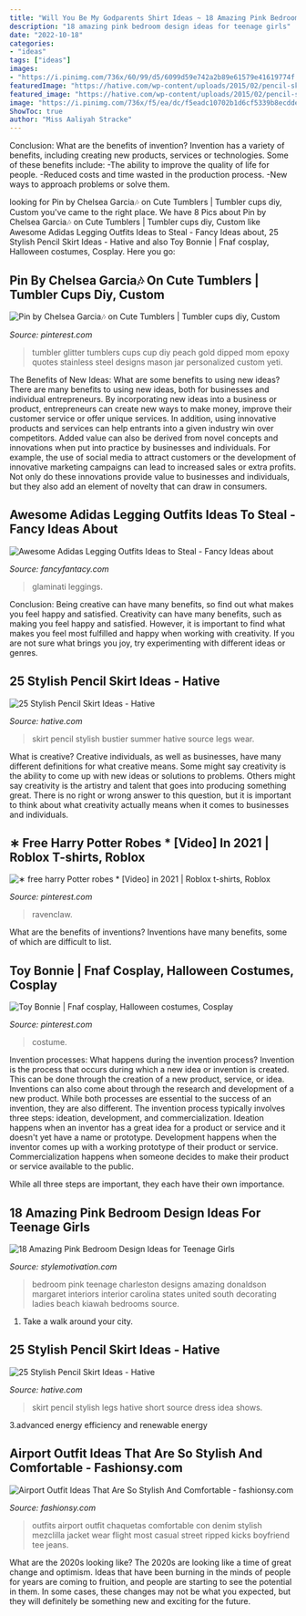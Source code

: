 ```yaml
---
title: "Will You Be My Godparents Shirt Ideas ~ 18 Amazing Pink Bedroom Design Ideas For Teenage Girls"
description: "18 amazing pink bedroom design ideas for teenage girls"
date: "2022-10-18"
categories:
- "ideas"
tags: ["ideas"]
images:
- "https://i.pinimg.com/736x/60/99/d5/6099d59e742a2b89e61579e41619774f.jpg"
featuredImage: "https://hative.com/wp-content/uploads/2015/02/pencil-skirt-ideas/14-stylish-pencil-skirt-ideas.jpg"
featured_image: "https://hative.com/wp-content/uploads/2015/02/pencil-skirt-ideas/14-stylish-pencil-skirt-ideas.jpg"
image: "https://i.pinimg.com/736x/f5/ea/dc/f5eadc10702b1d6cf5339b8ecddeedf2.jpg"
ShowToc: true
author: "Miss Aaliyah Stracke"
---
```



Conclusion: What are the benefits of invention?
Invention has a variety of benefits, including creating new products, services or technologies. Some of these benefits include: 
-The ability to improve the quality of life for people. 
-Reduced costs and time wasted in the production process.
-New ways to approach problems or solve them.

	

		
looking for Pin by Chelsea Garcia🎶 on Cute Tumblers | Tumbler cups diy, Custom you've came to the right place. We have 8 Pics about Pin by Chelsea Garcia🎶 on Cute Tumblers | Tumbler cups diy, Custom like Awesome Adidas Legging Outfits Ideas to Steal - Fancy Ideas about, 25 Stylish Pencil Skirt Ideas - Hative and also Toy Bonnie | Fnaf cosplay, Halloween costumes, Cosplay. Here you go:
		
    
## Pin By Chelsea Garcia🎶 On Cute Tumblers | Tumbler Cups Diy, Custom

<img loading=lazy src="https://i.pinimg.com/736x/18/16/59/18165974acab3720a349e69a29081f84.jpg" onerror="this.onerror=null;this.src='https://tse4.mm.bing.net/th?id=OIP.f9MAwpW3ICJD-6AR1IQr6AHaJ4&amp;pid=15.1';" alt="Pin by Chelsea Garcia🎶 on Cute Tumblers | Tumbler cups diy, Custom">

_Source: pinterest.com_

>tumbler glitter tumblers cups cup diy peach gold dipped mom epoxy quotes stainless steel designs mason jar personalized custom yeti. 

	

The Benefits of New Ideas: What are some benefits to using new ideas?
There are many benefits to using new ideas, both for businesses and individual entrepreneurs. By incorporating new ideas into a business or product, entrepreneurs can create new ways to make money, improve their customer service or offer unique services. In addition, using innovative products and services can help entrants into a given industry win over competitors.
Added value can also be derived from novel concepts and innovations when put into practice by businesses and individuals. For example, the use of social media to attract customers or the development of innovative marketing campaigns can lead to increased sales or extra profits. Not only do these innovations provide value to businesses and individuals, but they also add an element of novelty that can draw in consumers.

    
## Awesome Adidas Legging Outfits Ideas To Steal - Fancy Ideas About

<img loading=lazy src="https://fancyfantacy.com/wp-content/uploads/2020/02/Awesome-Adidas-Legging-Outfits-Ideas-to-Steal-32.jpg" onerror="this.onerror=null;this.src='https://tse3.mm.bing.net/th?id=OIP.52hX5_-pb8UG7wn5cGuWfAHaE8&amp;pid=15.1';" alt="Awesome Adidas Legging Outfits Ideas to Steal - Fancy Ideas about">

_Source: fancyfantacy.com_

>glaminati leggings. 

	

Conclusion: Being creative can have many benefits, so find out what makes you feel happy and satisfied.
Creativity can have many benefits, such as making you feel happy and satisfied. However, it is important to find what makes you feel most fulfilled and happy when working with creativity. If you are not sure what brings you joy, try experimenting with different ideas or genres.

    
## 25 Stylish Pencil Skirt Ideas - Hative

<img loading=lazy src="https://hative.com/wp-content/uploads/2015/02/pencil-skirt-ideas/14-stylish-pencil-skirt-ideas.jpg" onerror="this.onerror=null;this.src='https://tse4.mm.bing.net/th?id=OIP.eP8UOcTpKlAWNWP3MqpEUwHaLD&amp;pid=15.1';" alt="25 Stylish Pencil Skirt Ideas - Hative">

_Source: hative.com_

>skirt pencil stylish bustier summer hative source legs wear. 

	

What is creative?
Creative individuals, as well as businesses, have many different definitions for what creative means. Some might say creativity is the ability to come up with new ideas or solutions to problems. Others might say creativity is the artistry and talent that goes into producing something great. There is no right or wrong answer to this question, but it is important to think about what creativity actually means when it comes to businesses and individuals.

    
## ∗ Free Harry Potter Robes * [Video] In 2021 | Roblox T-shirts, Roblox

<img loading=lazy src="https://i.pinimg.com/736x/f5/ea/dc/f5eadc10702b1d6cf5339b8ecddeedf2.jpg" onerror="this.onerror=null;this.src='https://tse1.mm.bing.net/th?id=OIP.aNffchaWwpwcU6mDg7UI8wHaNK&amp;pid=15.1';" alt="∗ free harry Potter robes * [Video] in 2021 | Roblox t-shirts, Roblox">

_Source: pinterest.com_

>ravenclaw. 

	

What are the benefits of inventions?
Inventions have many benefits, some of which are difficult to list.

    
## Toy Bonnie | Fnaf Cosplay, Halloween Costumes, Cosplay

<img loading=lazy src="https://i.pinimg.com/736x/60/99/d5/6099d59e742a2b89e61579e41619774f.jpg" onerror="this.onerror=null;this.src='https://tse4.mm.bing.net/th?id=OIP.YqjQv2f84jMx6Kjst-EJKgHaJ3&amp;pid=15.1';" alt="Toy Bonnie | Fnaf cosplay, Halloween costumes, Cosplay">

_Source: pinterest.com_

>costume. 

	

Invention processes: What happens during the invention process?
Invention is the process that occurs during which a new idea or invention is created. This can be done through the creation of a new product, service, or idea. Inventions can also come about through the research and development of a new product. While both processes are essential to the success of an invention, they are also different. 
The invention process typically involves three steps: ideation, development, and commercialization. Ideation happens when an inventor has a great idea for a product or service and it doesn't yet have a name or prototype. Development happens when the inventor comes up with a working prototype of their product or service. Commercialization happens when someone decides to make their product or service available to the public. 

While all three steps are important, they each have their own importance.

    
## 18 Amazing Pink Bedroom Design Ideas For Teenage Girls

<img loading=lazy src="https://www.stylemotivation.com/wp-content/uploads/2014/02/22-Pink-Bedroom-Design-Ideas-for-Little-Ladies-21-620x412.jpg" onerror="this.onerror=null;this.src='https://tse1.mm.bing.net/th?id=OIP.KrEQ36MwVpj1N-kn5ABRUwHaE6&amp;pid=15.1';" alt="18 Amazing Pink Bedroom Design Ideas for Teenage Girls">

_Source: stylemotivation.com_

>bedroom pink teenage charleston designs amazing donaldson margaret interiors interior carolina states united south decorating ladies beach kiawah bedrooms source. 

	

1) Take a walk around your city.

    
## 25 Stylish Pencil Skirt Ideas - Hative

<img loading=lazy src="https://hative.com/wp-content/uploads/2015/02/pencil-skirt-ideas/4-stylish-pencil-skirt-ideas.jpg" onerror="this.onerror=null;this.src='https://tse4.mm.bing.net/th?id=OIP.GevIs-qIf2SKPFyapvI1kQHaO0&amp;pid=15.1';" alt="25 Stylish Pencil Skirt Ideas - Hative">

_Source: hative.com_

>skirt pencil stylish legs hative short source dress idea shows. 

	

3.advanced energy efficiency and renewable energy

    
## Airport Outfit Ideas That Are So Stylish And Comfortable - Fashionsy.com

<img loading=lazy src="https://fashionsy.com/wp-content/uploads/2018/05/airport-outfit-7-.jpg" onerror="this.onerror=null;this.src='https://tse3.mm.bing.net/th?id=OIP.MEcsVvgBMjwrCxEa21m_rwHaJP&amp;pid=15.1';" alt="Airport Outfit Ideas That Are So Stylish And Comfortable - fashionsy.com">

_Source: fashionsy.com_

>outfits airport outfit chaquetas comfortable con denim stylish mezclilla jacket wear flight most casual street ripped kicks boyfriend tee jeans. 

	

What are the 2020s looking like?
The 2020s are looking like a time of great change and optimism. Ideas that have been burning in the minds of people for years are coming to fruition, and people are starting to see the potential in them. In some cases, these changes may not be what you expected, but they will definitely be something new and exciting for the future.

